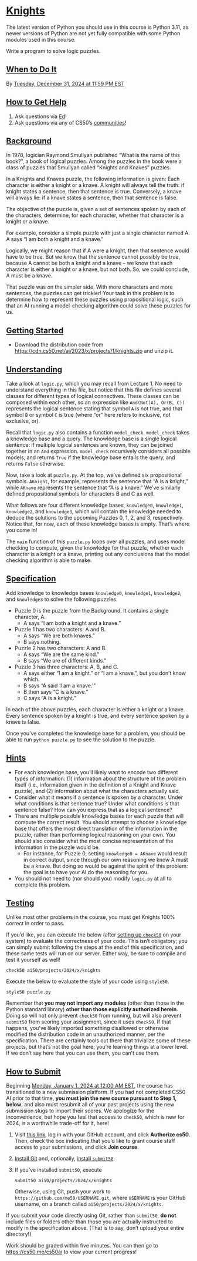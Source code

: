 # <a href="#knights" data-id="">Knights</a>

The latest version of Python you should use in this course is Python
3.11, as newer versions of Python are not yet fully compatible with some
Python modules used in this course.

Write a program to solve logic puzzles.

## <a href="#when-to-do-it" data-id="">When to Do It</a>

By <a href="https://time.cs50.io/20241231T235900-0500"
data-local="2024-12-31T23:59:00-05:00">Tuesday, December 31, 2024 at
11:59 PM EST</a>

## <a href="#how-to-get-help" data-id="">How to Get Help</a>

1. Ask questions via [Ed](https://cs50.edx.org/ed)!
2. Ask questions via any of CS50’s
    [communities](../../../communities/)!

## <a href="#background" data-id="">Background</a>

In 1978, logician Raymond Smullyan published “What is the name of this
book?”, a book of logical puzzles. Among the puzzles in the book were a
class of puzzles that Smullyan called “Knights and Knaves” puzzles.

In a Knights and Knaves puzzle, the following information is given: Each
character is either a knight or a knave. A knight will always tell the
truth: if knight states a sentence, then that sentence is true.
Conversely, a knave will always lie: if a knave states a sentence, then
that sentence is false.

The objective of the puzzle is, given a set of sentences spoken by each
of the characters, determine, for each character, whether that character
is a knight or a knave.

For example, consider a simple puzzle with just a single character named
A. A says “I am both a knight and a knave.”

Logically, we might reason that if A were a knight, then that sentence
would have to be true. But we know that the sentence cannot possibly be
true, because A cannot be both a knight and a knave – we know that each
character is either a knight or a knave, but not both. So, we could
conclude, A must be a knave.

That puzzle was on the simpler side. With more characters and more
sentences, the puzzles can get trickier! Your task in this problem is to
determine how to represent these puzzles using propositional logic, such
that an AI running a model-checking algorithm could solve these puzzles
for us.

## <a href="#getting-started" data-id="">Getting Started</a>

- Download the distribution code from
    <https://cdn.cs50.net/ai/2023/x/projects/1/knights.zip> and unzip
    it.

## <a href="#understanding" data-id="">Understanding</a>

Take a look at `logic.py`, which you may recall from Lecture 1. No need
to understand everything in this file, but notice that this file defines
several classes for different types of logical connectives. These
classes can be composed within each other, so an expression like
`And(Not(A), Or(B, C))` represents the logical sentence stating that
symbol `A` is not true, and that symbol `B` or symbol `C` is true (where
“or” here refers to inclusive, not exclusive, or).

Recall that `logic.py` also contains a function `model_check`.
`model_check` takes a knowledge base and a query. The knowledge base is
a single logical sentence: if multiple logical sentences are known, they
can be joined together in an `And` expression. `model_check` recursively
considers all possible models, and returns `True` if the knowledge base
entails the query, and returns `False` otherwise.

Now, take a look at `puzzle.py`. At the top, we’ve defined six
propositional symbols. `AKnight`, for example, represents the sentence
that “A is a knight,” while `AKnave` represents the sentence that “A is
a knave.” We’ve similarly defined propositional symbols for characters B
and C as well.

What follows are four different knowledge bases, `knowledge0`,
`knowledge1`, `knowledge2`, and `knowledge3`, which will contain the
knowledge needed to deduce the solutions to the upcoming Puzzles 0, 1,
2, and 3, respectively. Notice that, for now, each of these knowledge
bases is empty. That’s where you come in!

The `main` function of this `puzzle.py` loops over all puzzles, and uses
model checking to compute, given the knowledge for that puzzle, whether
each character is a knight or a knave, printing out any conclusions that
the model checking algorithm is able to make.

## <a href="#specification" data-id="">Specification</a>

Add knowledge to knowledge bases `knowledge0`, `knowledge1`,
`knowledge2`, and `knowledge3` to solve the following puzzles.

- Puzzle 0 is the puzzle from the
    Background. It contains a single character, A.
  - A says “I am both a knight and a
        knave.”
- Puzzle 1 has two characters: A and B.
  - A says “We are both knaves.”
  - B says nothing.
- Puzzle 2 has two characters: A and B.
  - A says “We are the same kind.”
  - B says “We are of different kinds.”
- Puzzle 3 has three characters: A, B, and
    C.
  - A says either “I am a knight.” or “I
        am a knave.”, but you don’t know which.
  - B says “A said ‘I am a knave.’”
  - B then says “C is a knave.”
  - C says “A is a knight.”

In each of the above puzzles, each character is either a knight or a
knave. Every sentence spoken by a knight is true, and every sentence
spoken by a knave is false.

Once you’ve completed the knowledge base for a problem, you should be
able to run `python puzzle.py` to see the solution to the puzzle.

## <a href="#hints" data-id="">Hints</a>

- For each knowledge base, you’ll likely
    want to encode two different types of information: (1) information
    about the structure of the problem itself (i.e., information given
    in the definition of a Knight and Knave puzzle), and (2) information
    about what the characters actually said.
- Consider what it means if a sentence is
    spoken by a character. Under what conditions is that sentence true?
    Under what conditions is that sentence false? How can you express
    that as a logical sentence?
- There are multiple possible knowledge
    bases for each puzzle that will compute the correct result. You
    should attempt to choose a knowledge base that offers the most
    direct translation of the information in the puzzle, rather than
    performing logical reasoning on your own. You should also consider
    what the most concise representation of the information in the
    puzzle would be.
  - For instance, for Puzzle 0, setting
        `knowledge0 = AKnave` would result in correct output, since
        through our own reasoning we know A must be a knave. But doing
        so would be against the spirit of this problem: the goal is to
        have your AI do the reasoning for you.
- You should not need to (nor should you)
    modify `logic.py` at all to complete this problem.

## <a href="#testing" data-id="">Testing</a>

Unlike most other problems in the course, you must get Knights 100%
correct in order to pass.

If you’d like, you can execute the below (after [setting up
`check50`](https://cs50.readthedocs.io/projects/check50/en/latest/index.html)
on your system) to evaluate the correctness of your code. This isn’t
obligatory; you can simply submit following the steps at the end of this
specification, and these same tests will run on our server. Either way,
be sure to compile and test it yourself as well!

``` highlight
check50 ai50/projects/2024/x/knights
```

Execute the below to evaluate the style of your code using `style50`.

``` highlight
style50 puzzle.py
```

Remember that **you may not import any modules** (other than those in
the Python standard library) **other than those explicitly authorized
herein**. Doing so will not only prevent `check50` from running, but
will also prevent `submit50` from scoring your assignment, since it uses
`check50`. If that happens, you’ve likely imported something disallowed
or otherwise modified the distribution code in an unauthorized manner,
per the specification. There are certainly tools out there that
trivialize some of these projects, but that’s not the goal here; you’re
learning things at a lower level. If we don’t say here that you can use
them, you can’t use them.

## <a href="#how-to-submit" data-id="">How to Submit</a>

Beginning
<a href="https://time.cs50.io/20240101T000000-0500" class="alert-link"
data-local="2024-01-01T00:00:00-05:00">Monday, January 1, 2024 at 12:00
AM EST</a>, the course has transitioned to a new submission platform. If
you had not completed CS50 AI prior to that time, **you must join the
new course pursuant to Step 1, below**, and also must resubmit all of
your past projects using the new submission slugs to import their
scores. We apologize for the inconvenience, but hope you feel that
access to `check50`, which is new for 2024, is a worthwhile trade-off
for it, here!

1. Visit [this
    link](https://submit.cs50.io/invites/d03c31aef1984c29b5e7b268c3a87b7b),
    log in with your GitHub account, and click **Authorize cs50**. Then,
    check the box indicating that you’d like to grant course staff
    access to your submissions, and click **Join course**.

2. [Install Git](https://git-scm.com/downloads) and, optionally,
    [install `submit50`](https://cs50.readthedocs.io/submit50/).

3. If you’ve installed `submit50`, execute

    ``` highlight
    submit50 ai50/projects/2024/x/knights
    ```

    Otherwise, using Git, push your work to
    `https://github.com/me50/USERNAME.git`, where `USERNAME` is your
    GitHub username, on a branch called `ai50/projects/2024/x/knights`.

If you submit your code directly using Git, rather than `submit50`, **do
not** include files or folders other than those you are actually
instructed to modify in the specification above. (That is to say, don’t
upload your entire directory!)

Work should be graded within five minutes. You can then go to
<https://cs50.me/cs50ai> to view your current progress!
